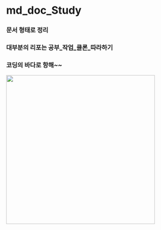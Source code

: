 # md_doc_Study

### 문서 형태로 정리

### 대부분의 리포는 공부_작업_클론_따라하기

### 코딩의 바다로 항해~~

<img src ="https://github.com/42azimut/md_doc_Study/blob/main/img/aeac34d73c1f1cba82c73b23749d1280.JPG" width="400px">


